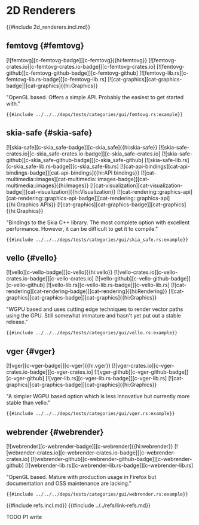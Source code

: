# 2D Renderers

{{#include 2d_renderers.incl.md}}

## femtovg {#femtovg}

[![femtovg][c-femtovg-badge]][c-femtovg]{{hi:femtovg}}
[![femtovg-crates.io][c-femtovg-crates.io-badge]][c-femtovg-crates.io]
[![femtovg-github][c-femtovg-github-badge]][c-femtovg-github]
[![femtovg-lib.rs][c-femtovg-lib.rs-badge]][c-femtovg-lib.rs]
[![cat-graphics][cat-graphics-badge]][cat-graphics]{{hi:Graphics}}

"OpenGL based. Offers a simple API. Probably the easiest to get started with."

```rust,editable
{{#include ../../../deps/tests/categories/gui/femtovg.rs:example}}
```

## skia-safe {#skia-safe}

[![skia-safe][c-skia_safe-badge]][c-skia_safe]{{hi:skia-safe}}
[![skia-safe-crates.io][c-skia_safe-crates.io-badge]][c-skia_safe-crates.io]
[![skia-safe-github][c-skia_safe-github-badge]][c-skia_safe-github]
[![skia-safe-lib.rs][c-skia_safe-lib.rs-badge]][c-skia_safe-lib.rs]
[![cat-api-bindings][cat-api-bindings-badge]][cat-api-bindings]{{hi:API bindings}}
[![cat-multimedia::images][cat-multimedia::images-badge]][cat-multimedia::images]{{hi:Images}}
[![cat-visualization][cat-visualization-badge]][cat-visualization]{{hi:Visualization}}
[![cat-rendering::graphics-api][cat-rendering::graphics-api-badge]][cat-rendering::graphics-api]{{hi:Graphics APIs}}
[![cat-graphics][cat-graphics-badge]][cat-graphics]{{hi:Graphics}}

"Bindings to the Skia C++ library. The most complete option with excellent performance. However, it can be difficult to get it to compile."
```rust,editable
{{#include ../../../deps/tests/categories/gui/skia_safe.rs:example}}
```

## vello {#vello}

[![vello][c-vello-badge]][c-vello]{{hi:vello}}
[![vello-crates.io][c-vello-crates.io-badge]][c-vello-crates.io]
[![vello-github][c-vello-github-badge]][c-vello-github]
[![vello-lib.rs][c-vello-lib.rs-badge]][c-vello-lib.rs]
[![cat-rendering][cat-rendering-badge]][cat-rendering]{{hi:Rendering}}
[![cat-graphics][cat-graphics-badge]][cat-graphics]{{hi:Graphics}}

"WGPU based and uses cutting edge techniques to render vector paths using the GPU. Still somewhat immature and hasn't yet put out a stable release."

```rust,editable
{{#include ../../../deps/tests/categories/gui/vello.rs:example}}
```

## vger {#vger}

[![vger][c-vger-badge]][c-vger]{{hi:vger}}
[![vger-crates.io][c-vger-crates.io-badge]][c-vger-crates.io]
[![vger-github][c-vger-github-badge]][c-vger-github]
[![vger-lib.rs][c-vger-lib.rs-badge]][c-vger-lib.rs]
[![cat-graphics][cat-graphics-badge]][cat-graphics]{{hi:Graphics}}

"A simpler WGPU based option which is less innovative but currently more stable than vello."

```rust,editable
{{#include ../../../deps/tests/categories/gui/vger.rs:example}}
```

## webrender {#webrender}

[![webrender][c-webrender-badge]][c-webrender]{{hi:webrender}}
[![webrender-crates.io][c-webrender-crates.io-badge]][c-webrender-crates.io]
[![webrender-github][c-webrender-github-badge]][c-webrender-github]
[![webrender-lib.rs][c-webrender-lib.rs-badge]][c-webrender-lib.rs]

"OpenGL based. Mature with production usage in Firefox but documentation and OSS maintenance are lacking."

```rust,editable
{{#include ../../../deps/tests/categories/gui/webrender.rs:example}}
```

{{#include refs.incl.md}}
{{#include ../../refs/link-refs.md}}

<div class="hidden">
TODO P1 write
</div>
